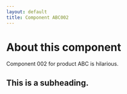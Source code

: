 ```yaml
---
layout: default
title: Component ABC002
---
```


# About this component

Component 002 for product ABC is hilarious. 

## This is a subheading.
